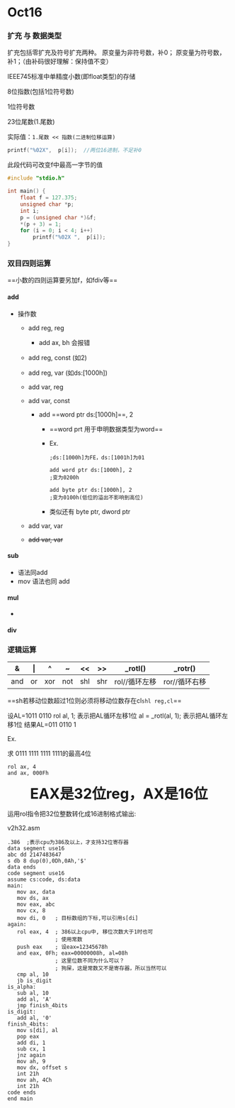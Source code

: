 # Oct16

### 扩充 与 数据类型

扩充包括零扩充及符号扩充两种。
原变量为非符号数，补0；
原变量为符号数，补1；（由补码很好理解：保持值不变）



IEEE745标准中单精度小数(即float类型)的存储

8位指数(包括1位符号数)

1位符号数

23位尾数(1.尾数)

实际值：`1.尾数 << 指数(二进制位移运算)` 



```c
printf("%02X",  p[i]);  //两位16进制，不足补0
```



此段代码可改变f中最高一字节的值

```c
#include "stdio.h"

int main() {
	float f = 127.375;
	unsigned char *p;
	int i;
	p = (unsigned char *)&f;
	*(p + 3) = 1;
	for (i = 0; i < 4; i++)
		printf("%02X ",  p[i]);
}
```



### 双目四则运算

==小数的四则运算要另加f，如fdiv等==

#### add

* 操作数
  * add reg, reg
  
    * add ax, bh 会报错
  
  * add reg, const (如2)
  
  * add reg, var (如ds:[1000h])
  
  * add var, reg
  
  * add var, const 
  
    * add ==word ptr ds:[1000h]==, 2
  
      * ==word prt 用于申明数据类型为word==
  
      * Ex.
  
        ```assembly
        ;ds:[1000h]为FE，ds:[1001h]为01
        
        add word ptr ds:[1000h], 2
        ;变为0200h
        
        add byte ptr ds:[1000h], 2
        ;变为0100h(低位的溢出不影响到高位)
        ```
  
        
  
      * 类似还有 byte ptr, dword ptr
  
  * add var, var
  
  * ~~add var, var~~

#### sub

* 语法同add
* mov 语法也同 add

#### mul

* 

#### div

### 逻辑运算

|  &   |  \|  |  ^   |  ~   |  <<  |  >>  |    _rotl()    |    _rotr()    |
| :--: | :--: | :--: | :--: | :--: | :--: | :-----------: | :-----------: |
| and  |  or  | xor  | not  | shl  | shr  | rol//循环左移 | ror//循环右移 |

==sh若移动位数超过1位则必须将移动位数存在cl`shl reg,cl`==

设AL=1011 0110
rol al, 1; 表示把AL循环左移1位
al = _rotl(al, 1); 表示把AL循环左移1位
结果AL=011 0110 1



Ex.

求 0111 1111 1111 1111的最高4位

```assembly
rol ax, 4
and ax, 000Fh
```



<center><b><font size = '6'>EAX是32位reg，AX是16位</font></b></center>

运用rol指令把32位整数转化成16进制格式输出:

v2h32.asm

```assembly
.386  ;表示cpu为386及以上，才支持32位寄存器
data segment use16
abc dd 2147483647
s db 8 dup(0),0Dh,0Ah,'$'
data ends
code segment use16
assume cs:code, ds:data
main:
   mov ax, data
   mov ds, ax
   mov eax, abc
   mov cx, 8
   mov di, 0   ; 目标数组的下标,可以引用s[di]
again:
   rol eax, 4  ; 386以上cpu中, 移位次数大于1时也可
               ; 使用常数
   push eax    ; 设eax=12345678h
   and eax, 0Fh; eax=00000008h, al=08h
               ; 这里位数不同为什么可以？
               ; 狗屎，这是常数又不是寄存器，所以当然可以
   cmp al, 10
   jb is_digit
is_alpha:
   sub al, 10
   add al, 'A'
   jmp finish_4bits
is_digit:
   add al, '0'
finish_4bits:
   mov s[di], al
   pop eax
   add di, 1
   sub cx, 1
   jnz again
   mov ah, 9
   mov dx, offset s
   int 21h
   mov ah, 4Ch
   int 21h
code ends
end main
```











